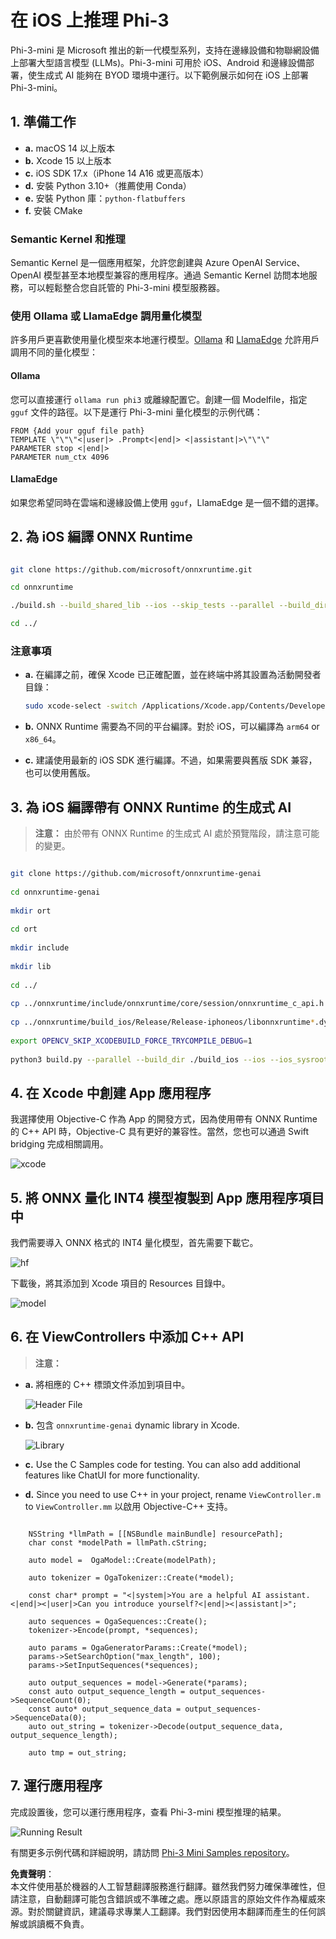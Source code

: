 # **在 iOS 上推理 Phi-3**

Phi-3-mini 是 Microsoft 推出的新一代模型系列，支持在邊緣設備和物聯網設備上部署大型語言模型 (LLMs)。Phi-3-mini 可用於 iOS、Android 和邊緣設備部署，使生成式 AI 能夠在 BYOD 環境中運行。以下範例展示如何在 iOS 上部署 Phi-3-mini。

## **1. 準備工作**

- **a.** macOS 14 以上版本
- **b.** Xcode 15 以上版本
- **c.** iOS SDK 17.x（iPhone 14 A16 或更高版本）
- **d.** 安裝 Python 3.10+（推薦使用 Conda）
- **e.** 安裝 Python 庫：`python-flatbuffers`
- **f.** 安裝 CMake

### Semantic Kernel 和推理

Semantic Kernel 是一個應用框架，允許您創建與 Azure OpenAI Service、OpenAI 模型甚至本地模型兼容的應用程序。通過 Semantic Kernel 訪問本地服務，可以輕鬆整合您自託管的 Phi-3-mini 模型服務器。

### 使用 Ollama 或 LlamaEdge 調用量化模型

許多用戶更喜歡使用量化模型來本地運行模型。[Ollama](https://ollama.com) 和 [LlamaEdge](https://llamaedge.com) 允許用戶調用不同的量化模型：

#### **Ollama**

您可以直接運行 `ollama run phi3` 或離線配置它。創建一個 Modelfile，指定 `gguf` 文件的路徑。以下是運行 Phi-3-mini 量化模型的示例代碼：

```gguf
FROM {Add your gguf file path}
TEMPLATE \"\"\"<|user|> .Prompt<|end|> <|assistant|>\"\"\"
PARAMETER stop <|end|>
PARAMETER num_ctx 4096
```

#### **LlamaEdge**

如果您希望同時在雲端和邊緣設備上使用 `gguf`，LlamaEdge 是一個不錯的選擇。

## **2. 為 iOS 編譯 ONNX Runtime**

```bash

git clone https://github.com/microsoft/onnxruntime.git

cd onnxruntime

./build.sh --build_shared_lib --ios --skip_tests --parallel --build_dir ./build_ios --ios --apple_sysroot iphoneos --osx_arch arm64 --apple_deploy_target 17.5 --cmake_generator Xcode --config Release

cd ../

```

### **注意事項**

- **a.** 在編譯之前，確保 Xcode 已正確配置，並在終端中將其設置為活動開發者目錄：

    ```bash
    sudo xcode-select -switch /Applications/Xcode.app/Contents/Developer
    ```

- **b.** ONNX Runtime 需要為不同的平台編譯。對於 iOS，可以編譯為 `arm64` or `x86_64`。

- **c.** 建議使用最新的 iOS SDK 進行編譯。不過，如果需要與舊版 SDK 兼容，也可以使用舊版。

## **3. 為 iOS 編譯帶有 ONNX Runtime 的生成式 AI**

> **注意：** 由於帶有 ONNX Runtime 的生成式 AI 處於預覽階段，請注意可能的變更。

```bash

git clone https://github.com/microsoft/onnxruntime-genai
 
cd onnxruntime-genai
 
mkdir ort
 
cd ort
 
mkdir include
 
mkdir lib
 
cd ../
 
cp ../onnxruntime/include/onnxruntime/core/session/onnxruntime_c_api.h ort/include
 
cp ../onnxruntime/build_ios/Release/Release-iphoneos/libonnxruntime*.dylib* ort/lib
 
export OPENCV_SKIP_XCODEBUILD_FORCE_TRYCOMPILE_DEBUG=1
 
python3 build.py --parallel --build_dir ./build_ios --ios --ios_sysroot iphoneos --ios_arch arm64 --ios_deployment_target 17.5 --cmake_generator Xcode --cmake_extra_defines CMAKE_XCODE_ATTRIBUTE_CODE_SIGNING_ALLOWED=NO

```

## **4. 在 Xcode 中創建 App 應用程序**

我選擇使用 Objective-C 作為 App 的開發方式，因為使用帶有 ONNX Runtime 的 C++ API 時，Objective-C 具有更好的兼容性。當然，您也可以通過 Swift bridging 完成相關調用。

![xcode](../../../../../translated_images/xcode.6c67033ca85b703e80cc51ecaa681fbcb6ac63cc0c256705ac97bc9ca039c235.tw.png)

## **5. 將 ONNX 量化 INT4 模型複製到 App 應用程序項目中**

我們需要導入 ONNX 格式的 INT4 量化模型，首先需要下載它。

![hf](../../../../../translated_images/hf.b99941885c6561bb3bcc0155d409e713db6d47b4252fb6991a08ffeefc0170ec.tw.png)

下載後，將其添加到 Xcode 項目的 Resources 目錄中。

![model](../../../../../translated_images/model.f0cb932ac2c7648211fbe5341ee1aa42b77cb7f956b6d9b084afb8fbf52927c7.tw.png)

## **6. 在 ViewControllers 中添加 C++ API**

> **注意：**

- **a.** 將相應的 C++ 標頭文件添加到項目中。

  ![Header File](../../../../../translated_images/head.2504a93b0be166afde6729fb193ebd14c5acb00a0bb6de1939b8a175b1f630fb.tw.png)

- **b.** 包含 `onnxruntime-genai` dynamic library in Xcode.

  ![Library](../../../../../translated_images/lib.86e12a925eb07e4e71a1466fa4f3ad27097e08505d25d34e98c33005d69b6f23.tw.png)

- **c.** Use the C Samples code for testing. You can also add additional features like ChatUI for more functionality.

- **d.** Since you need to use C++ in your project, rename `ViewController.m` to `ViewController.mm` 以啟用 Objective-C++ 支持。

```objc

    NSString *llmPath = [[NSBundle mainBundle] resourcePath];
    char const *modelPath = llmPath.cString;

    auto model =  OgaModel::Create(modelPath);

    auto tokenizer = OgaTokenizer::Create(*model);

    const char* prompt = "<|system|>You are a helpful AI assistant.<|end|><|user|>Can you introduce yourself?<|end|><|assistant|>";

    auto sequences = OgaSequences::Create();
    tokenizer->Encode(prompt, *sequences);

    auto params = OgaGeneratorParams::Create(*model);
    params->SetSearchOption("max_length", 100);
    params->SetInputSequences(*sequences);

    auto output_sequences = model->Generate(*params);
    const auto output_sequence_length = output_sequences->SequenceCount(0);
    const auto* output_sequence_data = output_sequences->SequenceData(0);
    auto out_string = tokenizer->Decode(output_sequence_data, output_sequence_length);
    
    auto tmp = out_string;

```

## **7. 運行應用程序**

完成設置後，您可以運行應用程序，查看 Phi-3-mini 模型推理的結果。

![Running Result](../../../../../translated_images/result.7ebd1fe614f809d776c46475275ec72e4ab898c4ec53ae62b29315c064ca6839.tw.jpg)

有關更多示例代碼和詳細說明，請訪問 [Phi-3 Mini Samples repository](https://github.com/Azure-Samples/Phi-3MiniSamples/tree/main/ios)。

**免責聲明**：  
本文件使用基於機器的人工智慧翻譯服務進行翻譯。雖然我們努力確保準確性，但請注意，自動翻譯可能包含錯誤或不準確之處。應以原語言的原始文件作為權威來源。對於關鍵資訊，建議尋求專業人工翻譯。我們對因使用本翻譯而產生的任何誤解或誤讀概不負責。